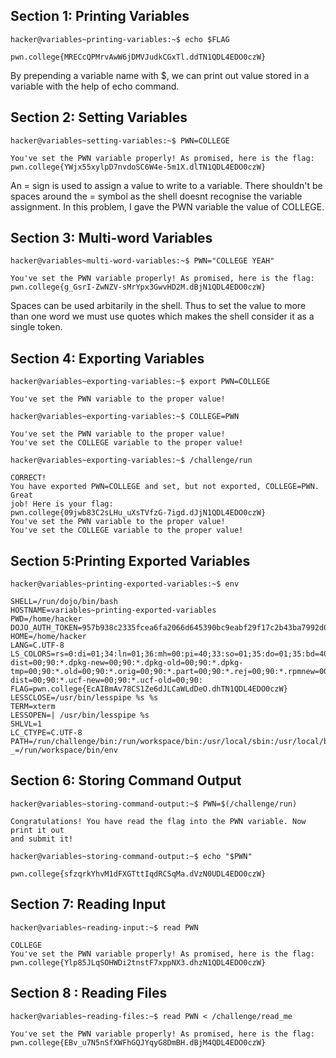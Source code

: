 ## Section 1: Printing Variables
`hacker@variables~printing-variables:~$ echo $FLAG`
```
pwn.college{MRECcQPMrvAwW6jDMVJudkCGxTl.ddTN1QDL4EDO0czW}
```
By prepending a variable name with $, we can print out value stored in a variable with the help of echo command.
<br/>
## Section 2: Setting Variables
`hacker@variables~setting-variables:~$ PWN=COLLEGE`
```
You've set the PWN variable properly! As promised, here is the flag:
pwn.college{YWjx55xylpD7nvdoSC6W4e-5m1X.dlTN1QDL4EDO0czW}
```
An = sign is used to assign a value to write to a variable. There shouldn't be spaces around the = symbol as the shell doesnt recognise the variable assignment. In this problem, I gave the PWN variable the value of COLLEGE.
<br/>
## Section 3: Multi-word Variables
`hacker@variables~multi-word-variables:~$ PWN="COLLEGE YEAH"`
```
You've set the PWN variable properly! As promised, here is the flag:
pwn.college{g_GsrI-ZwNZV-sMrYpx3GwvHD2M.dBjN1QDL4EDO0czW}
```
Spaces can be used arbitarily in the shell. Thus to set the value to more than one word we must use quotes which makes the shell consider it as a single token.
<br/>
## Section 4: Exporting Variables
`hacker@variables~exporting-variables:~$ export PWN=COLLEGE`
```
You've set the PWN variable to the proper value!
```
`hacker@variables~exporting-variables:~$ COLLEGE=PWN`
```
You've set the PWN variable to the proper value!
You've set the COLLEGE variable to the proper value!
```
`hacker@variables~exporting-variables:~$ /challenge/run`
```
CORRECT!
You have exported PWN=COLLEGE and set, but not exported, COLLEGE=PWN. Great
job! Here is your flag:
pwn.college{09jwb83C2sLHu_uXsTVfzG-7igd.dJjN1QDL4EDO0czW}
You've set the PWN variable to the proper value!
You've set the COLLEGE variable to the proper value!
```
## Section 5:Printing Exported Variables
`hacker@variables~printing-exported-variables:~$ env`
```
SHELL=/run/dojo/bin/bash
HOSTNAME=variables~printing-exported-variables
PWD=/home/hacker
DOJO_AUTH_TOKEN=957b938c2335fcea6fa2066d645390bc9eabf29f17c2b43ba7992d02fc023e4d
HOME=/home/hacker
LANG=C.UTF-8
LS_COLORS=rs=0:di=01;34:ln=01;36:mh=00:pi=40;33:so=01;35:do=01;35:bd=40;33;01:cd=40;33;01:or=40;31;01:mi=00:su=37;41:sg=30;43:ca=00:tw=30;42:ow=34;42:st=37;44:ex=01;32:*.7z=01;31:*.ace=01;31:*.alz=01;31:*.apk=01;31:*.arc=01;31:*.arj=01;31:*.bz=01;31:*.bz2=01;31:*.cab=01;31:*.cpio=01;31:*.crate=01;31:*.deb=01;31:*.drpm=01;31:*.dwm=01;31:*.dz=01;31:*.ear=01;31:*.egg=01;31:*.esd=01;31:*.gz=01;31:*.jar=01;31:*.lha=01;31:*.lrz=01;31:*.lz=01;31:*.lz4=01;31:*.lzh=01;31:*.lzma=01;31:*.lzo=01;31:*.pyz=01;31:*.rar=01;31:*.rpm=01;31:*.rz=01;31:*.sar=01;31:*.swm=01;31:*.t7z=01;31:*.tar=01;31:*.taz=01;31:*.tbz=01;31:*.tbz2=01;31:*.tgz=01;31:*.tlz=01;31:*.txz=01;31:*.tz=01;31:*.tzo=01;31:*.tzst=01;31:*.udeb=01;31:*.war=01;31:*.whl=01;31:*.wim=01;31:*.xz=01;31:*.z=01;31:*.zip=01;31:*.zoo=01;31:*.zst=01;31:*.avif=01;35:*.jpg=01;35:*.jpeg=01;35:*.mjpg=01;35:*.mjpeg=01;35:*.gif=01;35:*.bmp=01;35:*.pbm=01;35:*.pgm=01;35:*.ppm=01;35:*.tga=01;35:*.xbm=01;35:*.xpm=01;35:*.tif=01;35:*.tiff=01;35:*.png=01;35:*.svg=01;35:*.svgz=01;35:*.mng=01;35:*.pcx=01;35:*.mov=01;35:*.mpg=01;35:*.mpeg=01;35:*.m2v=01;35:*.mkv=01;35:*.webm=01;35:*.webp=01;35:*.ogm=01;35:*.mp4=01;35:*.m4v=01;35:*.mp4v=01;35:*.vob=01;35:*.qt=01;35:*.nuv=01;35:*.wmv=01;35:*.asf=01;35:*.rm=01;35:*.rmvb=01;35:*.flc=01;35:*.avi=01;35:*.fli=01;35:*.flv=01;35:*.gl=01;35:*.dl=01;35:*.xcf=01;35:*.xwd=01;35:*.yuv=01;35:*.cgm=01;35:*.emf=01;35:*.ogv=01;35:*.ogx=01;35:*.aac=00;36:*.au=00;36:*.flac=00;36:*.m4a=00;36:*.mid=00;36:*.midi=00;36:*.mka=00;36:*.mp3=00;36:*.mpc=00;36:*.ogg=00;36:*.ra=00;36:*.wav=00;36:*.oga=00;36:*.opus=00;36:*.spx=00;36:*.xspf=00;36:*~=00;90:*#=00;90:*.bak=00;90:*.crdownload=00;90:*.dpkg-dist=00;90:*.dpkg-new=00;90:*.dpkg-old=00;90:*.dpkg-tmp=00;90:*.old=00;90:*.orig=00;90:*.part=00;90:*.rej=00;90:*.rpmnew=00;90:*.rpmorig=00;90:*.rpmsave=00;90:*.swp=00;90:*.tmp=00;90:*.ucf-dist=00;90:*.ucf-new=00;90:*.ucf-old=00;90:
FLAG=pwn.college{EcAIBmAv78CS1Ze6dJLCaWLdDeO.dhTN1QDL4EDO0czW}
LESSCLOSE=/usr/bin/lesspipe %s %s
TERM=xterm
LESSOPEN=| /usr/bin/lesspipe %s
SHLVL=1
LC_CTYPE=C.UTF-8
PATH=/run/challenge/bin:/run/workspace/bin:/usr/local/sbin:/usr/local/bin:/usr/sbin:/usr/bin:/sbin:/bin
_=/run/workspace/bin/env
```
## Section 6: Storing Command Output   
`hacker@variables~storing-command-output:~$ PWN=$(/challenge/run)`
```
Congratulations! You have read the flag into the PWN variable. Now print it out
and submit it!
```
`hacker@variables~storing-command-output:~$ echo "$PWN"`
```
pwn.college{sfzqrkYhvM1dFXGTttIqdRCSqMa.dVzN0UDL4EDO0czW}
```
## Section 7: Reading Input
`hacker@variables~reading-input:~$ read PWN`
```
COLLEGE
You've set the PWN variable properly! As promised, here is the flag:
pwn.college{Ylp85JLqSOHWDi2tnstF7xppNX3.dhzN1QDL4EDO0czW}
```
## Section 8 : Reading Files
`hacker@variables~reading-files:~$ read PWN < /challenge/read_me`
```
You've set the PWN variable properly! As promised, here is the flag:
pwn.college{EBv_u7N5nSfXWFhGQJYqyG8DmBH.dBjM4QDL4EDO0czW}
```



